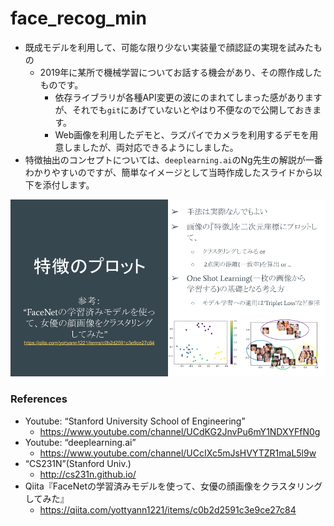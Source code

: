 # face_recog_min
- 既成モデルを利用して、可能な限り少ない実装量で顔認証の実現を試みたもの
  - 2019年に某所で機械学習についてお話する機会があり、その際作成したものです。
    - 依存ライブラリが各種API変更の波にのまれてしまった感がありますが、それでも`git`にあげていないとやはり不便なので公開しておきます。
    - Web画像を利用したデモと、ラズパイでカメラを利用するデモを用意しましたが、両対応できるようにしました。
- 特徴抽出のコンセプトについては、`deeplearning.ai`のNg先生の解説が一番わかりやすいのですが、簡単なイメージとして当時作成したスライドから以下を添付します。

![Image](git_images/from_slide.png)

### References
- Youtube: “Stanford University School of Engineering”
  - https://www.youtube.com/channel/UCdKG2JnvPu6mY1NDXYFfN0g
- Youtube: “deeplearning.ai”
  - https://www.youtube.com/channel/UCcIXc5mJsHVYTZR1maL5l9w
- “CS231N”(Stanford Univ.)
  - http://cs231n.github.io/
- Qiita『FaceNetの学習済みモデルを使って、女優の顔画像をクラスタリングしてみた』
  - https://qiita.com/yottyann1221/items/c0b2d2591c3e9ce27c84
